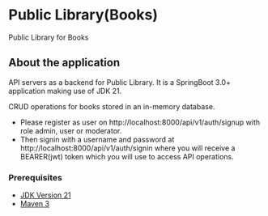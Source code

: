 # Public Library(Books)
Public Library for Books

## About the application
API servers as a backend for Public Library. It is a SpringBoot 3.0+ application making use
of JDK 21.

CRUD operations for books stored in an in-memory database.
- Please register as user on http://localhost:8000/api/v1/auth/signup with role admin, user or moderator.
- Then signin with a username and password at http://localhost:8000/api/v1/auth/signin
where you will receive a BEARER(jwt) token which you will use to access API operations.

### Prerequisites

- [JDK Version 21](https://www.oracle.com/java/technologies/downloads/#java21)
- [Maven 3](https://maven.apache.org/download.cgi)

